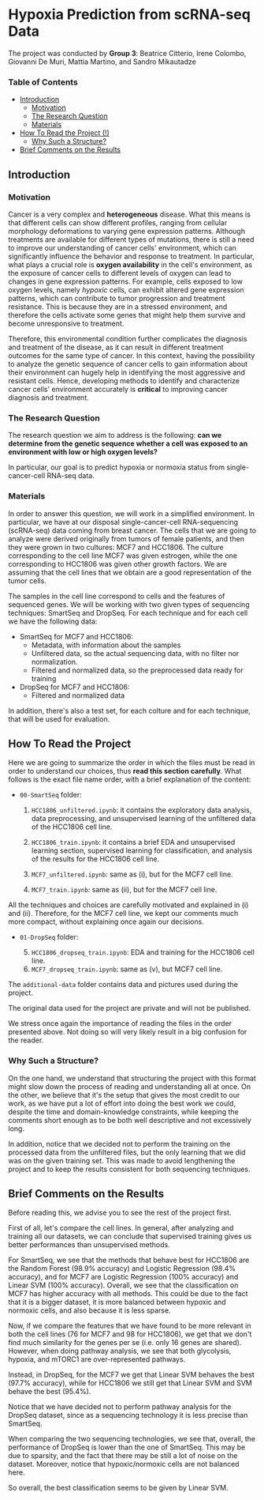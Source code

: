 # Hypoxia Prediction from scRNA-seq Data

The project was conducted by **Group 3**: Beatrice Citterio, Irene Colombo, Giovanni De Muri, Mattia Martino, and Sandro Mikautadze

### Table of Contents
* [Introduction](#introduction)
  * [Motivation](#motivation)
  * [The Research Question](#the-research-question)
  * [Materials](#materials)
* [How To Read the Project (!)](#how-to-read-the-project)
  * [Why Such a Structure?](#why-such-a-structure)
* [Brief Comments on the Results](#brief-comments-on-the-results)

## Introduction

### Motivation
Cancer is a very complex and **heterogeneous** disease. What this means is that different cells can show different profiles, ranging from cellular morphology deformations to varying gene expression patterns. Although treatments are available for different types of mutations, there is still a need to improve our understanding of cancer cells' environment, which can significantly influence the behavior and response to treatment. In particular, what plays a crucial role is **oxygen availability** in the cell's environment, as the exposure of cancer cells to different levels of oxygen can lead to changes in gene expression patterns. For example, cells exposed to low oxygen levels, namely *hypoxic* cells, can exhibit altered gene expression patterns, which can contribute to tumor progression and treatment resistance. This is because they are in a stressed environment, and therefore the cells activate some genes that might help them survive and become unresponsive to treatment.

Therefore, this environmental condition further complicates the diagnosis and treatment of the disease, as it can result in different treatment outcomes for the same type of cancer. In this context, having the possibility to analyze the genetic sequence of cancer cells to gain information about their environment can hugely help in identifying the most aggressive and resistant cells. Hence, developing methods to identify and characterize cancer cells' environment accurately is **critical** to improving cancer diagnosis and treatment.

### The Research Question
The research question we aim to address is the following: **can we determine from the genetic sequence whether a cell was exposed to an environment with low or high oxygen levels?**

In particular, our goal is to predict hypoxia or normoxia status from single-cancer-cell RNA-seq data.

### Materials
In order to answer this question, we will work in a simplified environment. In particular, we have at our disposal single-cancer-cell RNA-sequencing (scRNA-seq) data coming from breast cancer. The cells that we are going to analyze were derived originally from tumors of female patients, and then they were grown in two cultures: MCF7 and HCC1806. The culture corresponding to the cell line MCF7 was given estrogen, while the one corresponding to HCC1806 was given other growth factors. We are assuming that the cell lines that we obtain are a good representation of the tumor cells.

The samples in the cell line correspond to cells and the features of sequenced genes. We will be working with two given types of sequencing techniques: SmartSeq and DropSeq. For each technique and for each cell we have the following data:
- SmartSeq for MCF7 and HCC1806:
  - Metadata, with information about the samples
  - Unfiltered data, so the actual sequencing data, with no filter nor normalization.
  - Filtered and normalized data, so the preprocessed data ready for training
- DropSeq for MCF7 and HCC1806:
  - Filtered and normalized data

In addition, there's also a test set, for each colture and for each technique, that will be used for evaluation.

## How To Read the Project
Here we are going to summarize the order in which the files must be read in order to understand our choices, thus **read this section carefully**. What follows is the exact file name order, with a brief explanation of the content:

- ```00-SmartSeq``` folder:

  1. ```HCC1806_unfiltered.ipynb```: it contains the exploratory data analysis, data preprocessing, and unsupervised learning of the unfiltered data of the HCC1806 cell line.

  2. ```HCC1806_train.ipynb```: it contains a brief EDA and unsupervised learning section, supervised learning for classification, and analysis of the results for the HCC1806 cell line.

  3. ```MCF7_unfiltered.ipynb```: same as (i), but for the MCF7 cell line.

  4. ```MCF7_train.ipynb```: same as (ii), but for the MCF7 cell line.

All the techniques and choices are carefully motivated and explained in (i) and (ii). Therefore, for the MCF7 cell line, we kept our comments much more compact, without explaining once again our decisions.

- ```01-DropSeq``` folder:

  5. ```HCC1806_dropseq_train.ipynb```: EDA and training for the HCC1806 cell line.
  6. ```MCF7_dropseq_train.ipynb```: same as (v), but MCF7 cell line.

The ```additional-data``` folder contains data and pictures used during the project.

The original data used for the project are private and will not be published.

We stress once again the importance of reading the files in the order presented above. Not doing so will very likely result in a big confusion for the reader.

### Why Such a Structure?
On the one hand, we understand that structuring the project with this format might slow down the process of reading and understanding all at once. On the other, we believe that it's the setup that gives the most credit to our work, as we have put a lot of effort into doing the best work we could, despite the time and domain-knowledge constraints, while keeping the comments short enough as to be both well descriptive and not excessively long.

In addition, notice that we decided not to perform the training on the processed data from the unfiltered files, but the only learning that we did was on the given training set. This was made to avoid lengthening the project and to keep the results consistent for both sequencing techniques.

## Brief Comments on the Results

Before reading this, we advise you to see the rest of the project first. 

First of all, let's compare the cell lines. In general, after analyzing and training all our datasets, we can conclude that supervised training gives us better performances than unsupervised methods.

For SmartSeq, we see that the methods that behave best for HCC1806 are the Random Forest (98.9% accuracy) and Logistic Regression (98.4% accuracy), and for MCF7 are Logistic Regression (100% accuracy) and Linear SVM (100% accuracy). Overall, we see that the classification on MCF7 has higher accuracy with all methods. This could be due to the fact that it is a bigger dataset, it is more balanced between hypoxic and normoxic cells, and also because it is less sparse.

Now, if we compare the features that we have found to be more relevant in both the cell lines (76 for MCF7 and 98 for HCC1806), we get that we don't find much similarity for the genes per se (i.e. only 16 genes are shared). However, when doing pathway analysis, we see that both glycolysis, hypoxia, and mTORC1 are over-represented pathways.

Instead, in DropSeq, for the MCF7 we get that Linear SVM behaves the best (97.7% accuracy), while for HCC1806 we still get that Linear SVM and SVM behave the best (95.4%).

Notice that we have decided not to perform pathway analysis for the DropSeq dataset, since as a sequencing technology it is less precise than SmartSeq.

When comparing the two sequencing technologies, we see that, overall, the performance of DropSeq is lower than the one of SmartSeq. This may be due to sparsity, and the fact that there may be still a lot of noise on the dataset. Moreover, notice that hypoxic/normoxic cells are not balanced here. 

So overall, the best classification seems to be given by Linear SVM.
